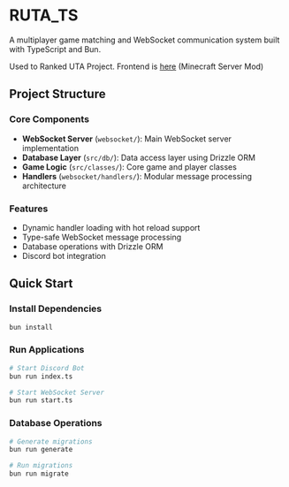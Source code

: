 # RUTA_TS

A multiplayer game matching and WebSocket communication system built with TypeScript and Bun.

Used to Ranked UTA Project.
Frontend is [here](https://github.com/Pikacnu/Ranked-UTA-Fronetend-Java) (Minecraft Server Mod)

## Project Structure

### Core Components

- **WebSocket Server** (`websocket/`): Main WebSocket server implementation
- **Database Layer** (`src/db/`): Data access layer using Drizzle ORM
- **Game Logic** (`src/classes/`): Core game and player classes
- **Handlers** (`websocket/handlers/`): Modular message processing architecture

### Features

- Dynamic handler loading with hot reload support
- Type-safe WebSocket message processing
- Database operations with Drizzle ORM
- Discord bot integration

## Quick Start

### Install Dependencies

```bash
bun install
```

### Run Applications

```bash
# Start Discord Bot
bun run index.ts

# Start WebSocket Server
bun run start.ts
```

### Database Operations

```bash
# Generate migrations
bun run generate

# Run migrations
bun run migrate
```